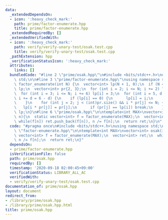 ```yaml
---
data:
  _extendedDependsOn:
  - icon: ':heavy_check_mark:'
    path: prime/factor-enumerate.hpp
    title: prime/factor-enumerate.hpp
  _extendedRequiredBy: []
  _extendedVerifiedWith:
  - icon: ':heavy_check_mark:'
    path: verify/verify-unary-test/osak.test.cpp
    title: verify/verify-unary-test/osak.test.cpp
  _pathExtension: hpp
  _verificationStatusIcon: ':heavy_check_mark:'
  attributes:
    links: []
  bundledCode: "#line 2 \"prime/osak.hpp\"\n#include <bits/stdc++.h>\nusing namespace\
    \ std;\n\n#line 3 \"prime/factor-enumerate.hpp\"\nusing namespace std;\n\nvector<int>\
    \ factor_enumerate(int N) {\n  vector<int> lp(N + 1, 0);\n  if (N < 2) return\
    \ lp;\n  vector<int> pr{2, 3};\n  for (int i = 2; i <= N; i += 2) lp[i] = 2;\n\
    \  for (int i = 3; i <= N; i += 6) lp[i] = 3;\n  for (int i = 5, d = 4; i <= N;\
    \ i += d = 6 - d) {\n    if (lp[i] == 0) {\n      lp[i] = i;\n      pr.push_back(i);\n\
    \    }\n    for (int j = 2; j < (int)pr.size() && i * pr[j] <= N; ++j) {\n   \
    \   lp[i * pr[j]] = pr[j];\n      if (pr[j] == lp[i]) break;\n    }\n  }\n  return\
    \ lp;\n}\n#line 6 \"prime/osak.hpp\"\n\ntemplate<int MAX>\nvector<int> osak(int\
    \ n){\n  static vector<int> f = factor_enumerate(MAX);\n  vector<int> ret;\n \
    \ while(f[n]) ret.push_back(f[n]), n /= f[n];\n  return ret;\n}\n"
  code: "#pragma once\n#include <bits/stdc++.h>\nusing namespace std;\n\n#include\
    \ \"factor-enumerate.hpp\"\n\ntemplate<int MAX>\nvector<int> osak(int n){\n  static\
    \ vector<int> f = factor_enumerate(MAX);\n  vector<int> ret;\n  while(f[n]) ret.push_back(f[n]),\
    \ n /= f[n];\n  return ret;\n}"
  dependsOn:
  - prime/factor-enumerate.hpp
  isVerificationFile: false
  path: prime/osak.hpp
  requiredBy: []
  timestamp: '2020-09-18 02:00:45+09:00'
  verificationStatus: LIBRARY_ALL_AC
  verifiedWith:
  - verify/verify-unary-test/osak.test.cpp
documentation_of: prime/osak.hpp
layout: document
redirect_from:
- /library/prime/osak.hpp
- /library/prime/osak.hpp.html
title: prime/osak.hpp
---
```

